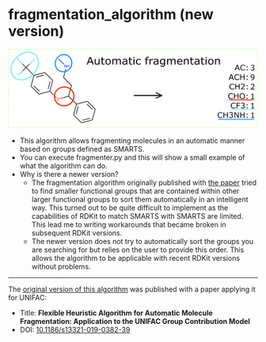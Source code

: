 # fragmentation_algorithm (new version)
![Algorithm for automatically fragmenting molecules into predefined groups](graphical%20abstract2_white_bg.png)
- This algorithm allows fragmenting molecules in an automatic manner based on groups defined as SMARTS.
- You can execute fragmenter.py and this will show a small example of what the algorithm can do.
- Why is there a newer version?
  - The fragmentation algorithm originally published with [the paper](https://doi.org/10.1186/s13321-019-0382-3) tried to find smaller functional groups that are contained within other larger functional groups to sort them automatically in an intelligent way. This turned out to be quite difficult to implement as the capabilities of RDKit to match SMARTS with SMARTS are  limited. This lead me to writing workarounds that became broken in subsequent RDKit versions.
  - The newer version does not try to automatically sort the groups you are searching for but relies on the user to provide this order. This allows the algorithm to be applicable with recent RDKit versions without problems.

---
The [original version of this algorithm](https://github.com/simonmb/fragmentation_algorithm_paper) was published with a paper applying it for UNIFAC:
- Title: **Flexible Heuristic Algorithm for Automatic Molecule Fragmentation: Application to the UNIFAC Group Contribution Model**
- DOI: [10.1186/s13321-019-0382-39](https://doi.org/10.1186/s13321-019-0382-3)
